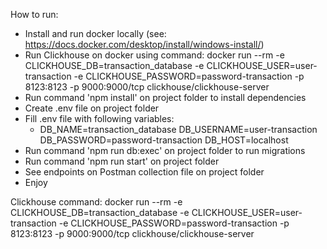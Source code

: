 How to run:

- Install and run docker locally (see: https://docs.docker.com/desktop/install/windows-install/)
- Run Clickhouse on docker using command:
  docker run --rm -e CLICKHOUSE_DB=transaction_database -e CLICKHOUSE_USER=user-transaction -e CLICKHOUSE_PASSWORD=password-transaction -p 8123:8123 -p 9000:9000/tcp clickhouse/clickhouse-server
- Run command 'npm install' on project folder to install dependencies
- Create .env file on project folder
- Fill .env file with following variables:
  - DB_NAME=transaction_database
    DB_USERNAME=user-transaction
    DB_PASSWORD=password-transaction
    DB_HOST=localhost
- Run command 'npm run db:exec' on project folder to run migrations
- Run command 'npm run start' on project folder
- See endpoints on Postman collection file on project folder
- Enjoy

Clickhouse command:
docker run --rm -e CLICKHOUSE_DB=transaction_database -e CLICKHOUSE_USER=user-transaction -e CLICKHOUSE_PASSWORD=password-transaction -p 8123:8123 -p 9000:9000/tcp clickhouse/clickhouse-server
